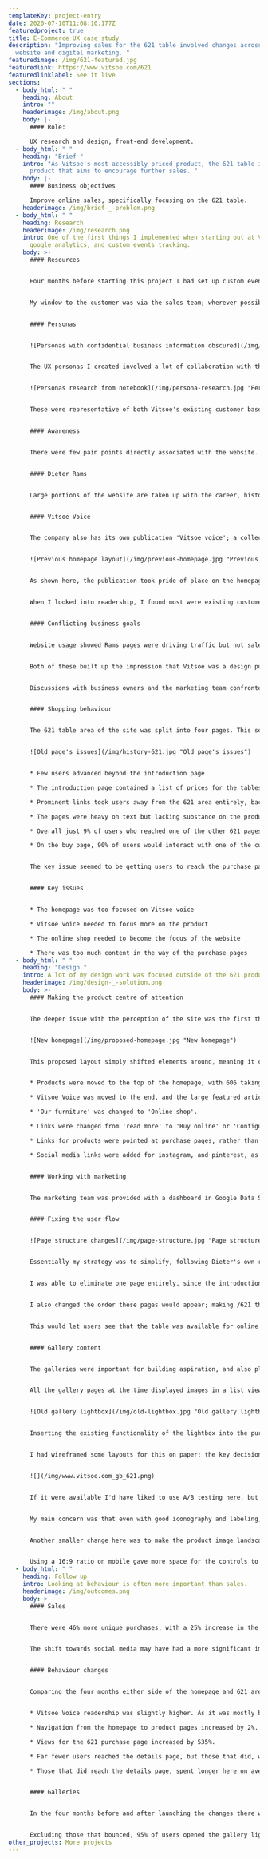 ```yaml
---
templateKey: project-entry
date: 2020-07-10T11:08:10.177Z
featuredproject: true
title: E-Commerce UX case study
description: "Improving sales for the 621 table involved changes across the
  website and digital marketing. "
featuredimage: /img/621-featured.jpg
featuredlink: https://www.vitsoe.com/621
featuredlinklabel: See it live
sections:
  - body_html: " "
    heading: About
    intro: ""
    headerimage: /img/about.png
    body: |-
      #### Role:

      UX research and design, front-end development.
  - body_html: " "
    heading: "Brief "
    intro: "As Vitsoe's most accessibly priced product, the 621 table is a gateway
      product that aims to encourage further sales. "
    body: |-
      #### Business objectives

      Improve online sales, specifically focusing on the 621 table.
    headerimage: /img/brief-_-problem.png
  - body_html: " "
    heading: Research
    headerimage: /img/research.png
    intro: One of the first things I implemented when starting out at Vitsoe were
      google analytics, and custom events tracking.
    body: >-
      #### Resources


      Four months before starting this project I had set up custom event tracking for things like product customisation, videos and galleries.


      My window to the customer was via the sales team; wherever possible I used them to better understand customer motivations and frustrations. 


      #### Personas


      ![Personas with confidential business information obscured](/img/personas-obscured.jpg "Personas with confidential business information obscured")


      The UX personas I created involved a lot of collaboration with the most experienced Vitsoe salespeople, along with website usage data. 


      ![Personas research from notebook](/img/persona-research.jpg "Personas research from notebook")


      These were representative of both Vitsoe's existing customer base, and their target market. I could then adapt these base personas where needed for a specific project.


      #### Awareness


      There were few pain points directly associated with the website. The biggest problem that became immediately apparent was a lack of awareness. Even long standing Vitsoe customers were unaware that there was an online shop. 


      #### Dieter Rams


      Large portions of the website are taken up with the career, history and philosophy of the designer's work. These pages were ranked at the top of search engines for 'Dieter Rams', driving 25% of all traffic to the site. However, the vast majority of this traffic appeared to be students copy-pasting his 10 principles of design, and very few entrances to these pages visited the rest of the website.


      #### Vitsoe Voice


      The company also has its own publication 'Vitsoe voice'; a collection of lifestyle and design articles. Many featured Vitsoe products, but they would more often feature interesting customers, or Rams' design philosophy. 


      ![Previous homepage layout](/img/previous-homepage.jpg "Previous homepage layout")


      As shown here, the publication took pride of place on the homepage; obscuring the visibility of Vitsoe's products. 


      When I looked into readership, I found most were existing customers arriving via email newsletters; only 4% of readers arrived from the homepage. 


      #### Conflicting business goals


      Website usage showed Rams pages were driving traffic but not sales. The editorial was more successful at improving sales, but only when articles mentioned products specifically. 


      Both of these built up the impression that Vitsoe was a design publication, and informational site for Dieter Rams' legacy. 


      Discussions with business owners and the marketing team confronted the issue: the website needed a clear purpose. It was agreed that the website should be first and foremost a selling tool, with editorials and the Rams pages supporting that purpose. 


      #### Shopping behaviour


      The 621 table area of the site was split into four pages. This seemed to be a microcosm of the broader issues the website faced. 


      ![Old page's issues](/img/history-621.jpg "Old page's issues")


      * Few users advanced beyond the introduction page

      * The introduction page contained a list of prices for the tables, but no obvious way of buying them.

      * Prominent links took users away from the 621 area entirely, back to pages about Dieter's career, and the good design principles. 

      * The pages were heavy on text but lacking substance on the product itself.

      * Overall just 9% of users who reached one of the other 621 pages ever reached the buy page. 

      * On the buy page, 90% of users would interact with one of the customisation controls. 


      The key issue seemed to be getting users to reach the purchase page.


      #### Key issues


      * The homepage was too focused on Vitsoe voice 

      * Vitsoe voice needed to focus more on the product

      * The online shop needed to become the focus of the website

      * There was too much content in the way of the purchase pages
  - body_html: " "
    heading: "Design "
    intro: A lot of my design work was focused outside of the 621 product pages.
    headerimage: /img/design-_-solution.png
    body: >-
      #### Making the product centre of attention


      The deeper issue with the perception of the site was the first thing I needed to address. 


      ![New homepage](/img/proposed-homepage.jpg "New homepage")


      This proposed layout simply shifted elements around, meaning it carried a low development cost. 


      * Products were moved to the top of the homepage, with 606 taking pride of place as Vitsoe's most important product. 

      * Vitsoe Voice was moved to the end, and the large featured article was removed entirely. 

      * 'Our furniture' was changed to 'Online shop'.

      * Links were changed from 'read more' to 'Buy online' or 'Configure and buy'.

      * Links for products were pointed at purchase pages, rather than introduction pages.

      * Social media links were added for instagram, and pinterest, as I found these were popular among converters. 


      #### Working with marketing


      The marketing team was provided with a dashboard in Google Data Studio to help them measure how effective their newsletters, social media, and articles were. Instagram was found to be the most effective social media platform, and they began focusing more effort there.


      #### Fixing the user flow


      ![Page structure changes](/img/page-structure.jpg "Page structure changes")


      Essentially my strategy was to simplify, following Dieter's own rules, and anything that didn't support the purpose of these pages was removed. 


      I was able to eliminate one page entirely, since the introduction page and design history page contained mostly duplicate information. 


      I also changed the order these pages would appear; making /621 the purchasing page, and 'Design and details' page second. 


      This would let users see that the table was available for online purchase, it's price, and what it looked like first. They could then choose to read further about the history and design of the product. 


      #### Gallery content


      The galleries were important for building aspiration, and also played a role in the 621's gateway strategy. Gallery images for the table often featured other Vitsoe products.


      All the gallery pages at the time displayed images in a list view, but they also had a fullscreen gallery lightbox which allowed users to scroll through the content. Event tracking showed the lightbox was the preferred method of navigating through them.


      ![Old gallery lightbox](/img/old-lightbox.jpg "Old gallery lightbox")


      Inserting the existing functionality of the lightbox into the purchase page would make the images more accessible, and remove another lengthy page.


      I had wireframed some layouts for this on paper; the key decision was whether I could use the existing product image to open the lightbox, or whether it needed to be a separate UI element. 


      ![](/img/www.vitsoe.com_gb_621.png)


      If it were available I'd have liked to use A/B testing here, but I had to choose now, and measure later. I decided to use the existing product image for the lightbox but I was aware this was a risky decision. 


      My main concern was that even with good iconography and labeling, a user would reasonably expect a lightbox to open larger versions of the studio photography.  


      Another smaller change here was to make the product image landscape on mobile, and square on desktop. 


      Using a 16:9 ratio on mobile gave more space for the controls to be seen by a user, without the need to scroll up and down the page.
  - body_html: " "
    heading: Follow up
    intro: Looking at behaviour is often more important than sales.
    headerimage: /img/outcomes.png
    body: >-
      #### Sales


      There were 46% more unique purchases, with a 25% increase in the number of tables sold in the year following the launch of these changes. 


      The shift towards social media may have had a more significant impact. For this reason checking behaviour is often a better measure of UX changes. 


      #### Behaviour changes


      Comparing the four months either side of the homepage and 621 area changes being launched:


      * Vitsoe Voice readership was slightly higher. As it was mostly being read by existing customers moving it further down the page did not damage readership. 

      * Navigation from the homepage to product pages increased by 2%. In raw numbers this accounted for an additional ~4,000 pageviews.

      * Views for the 621 purchase page increased by 535%.

      * Far fewer users reached the details page, but those that did, were more likely to buy.

      * Those that did reach the details page, spent longer here on average. Showing that this information was easier to digest in the new, condensed form.


      #### Galleries


      In the four months before and after launching the changes there were 9,780 unique events for opening the gallery, vs 1,254 unique pageviews for the old gallery page. An increase of 780%.


      Excluding those that bounced, 95% of users opened the gallery lightbox.
other_projects: More projects
---
```

